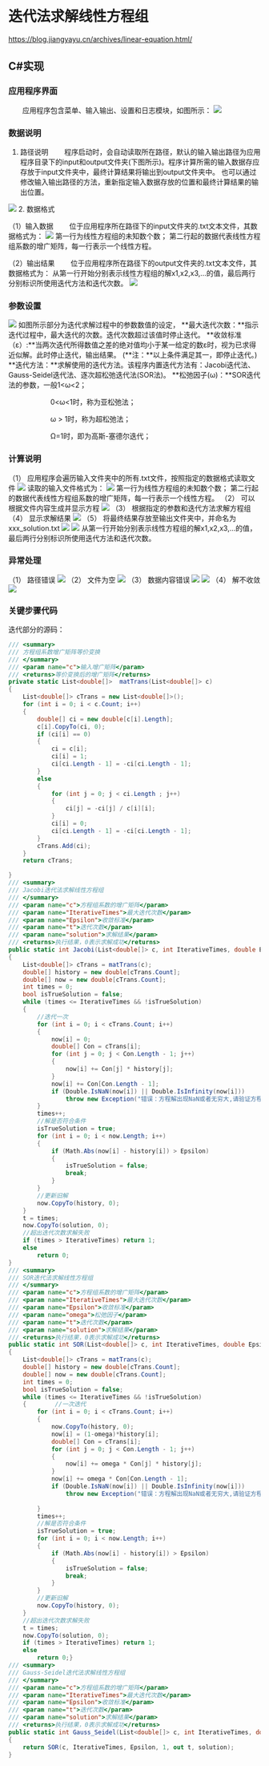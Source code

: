 # 迭代法求解线性方程组
https://blog.jiangyayu.cn/archives/linear-equation.html/
## C#实现
### 应用程序界面
&emsp;&emsp;应用程序包含菜单、输入输出、设置和日志模块，如图所示：
<img src='//om6xwwljy.bkt.clouddn.com/linear-equation/1.png' />
### 数据说明
1. 路径说明
&emsp;&emsp;程序启动时，会自动读取所在路径，默认的输入输出路径为应用程序目录下的input和output文件夹(下图所示)。程序计算所需的输入数据存应存放于input文件夹中，最终计算结果将输出到output文件夹中。
也可以通过修改输入输出路径的方法，重新指定输入数据存放的位置和最终计算结果的输出位置。
<img src='//om6xwwljy.bkt.clouddn.com/linear-equation/2.png' />
2. 数据格式  

（1）输入数据
&emsp;&emsp;位于应用程序所在路径下的input文件夹的.txt文本文件，其数据格式为：
<img src='//om6xwwljy.bkt.clouddn.com/linear-equation/4.png' />
第一行为线性方程组的未知数个数；
第二行起的数据代表线性方程组系数的增广矩阵，每一行表示一个线性方程。  

（2）输出结果
&emsp;&emsp;位于应用程序所在路径下的output文件夹的.txt文本文件，其数据格式为：
从第一行开始分别表示线性方程组的解x1,x2,x3,…的值，最后两行分别标识所使用迭代方法和迭代次数。
<img src='//om6xwwljy.bkt.clouddn.com/linear-equation/5.png' />
### 参数设置
<img src='//om6xwwljy.bkt.clouddn.com/linear-equation/6.png' />
如图所示部分为迭代求解过程中的参数数值的设定，
**最大迭代次数：**指示迭代过程中，最大迭代的次数。迭代次数超过该值时停止迭代。
**收敛标准（ε）:**当两次迭代所得数值之差的绝对值均小于某一给定的数ε时，视为已求得近似解。此时停止迭代，输出结果。
(**注：**以上条件满足其一，即停止迭代。)
**迭代方法：**求解使用的迭代方法。该程序内置迭代方法有：Jacobi迭代法、Gauss-Seidel迭代法、逐次超松弛迭代法(SOR法)。
**松弛因子(ω)：**SOR迭代法的参数，一般1<ω<2；

&emsp;&emsp;&emsp;&emsp;&emsp;&emsp;0<ω<1时，称为亚松弛法；

&emsp;&emsp;&emsp;&emsp;&emsp;&emsp;ω > 1时，称为超松弛法；

&emsp;&emsp;&emsp;&emsp;&emsp;&emsp;Ω=1时，即为高斯-塞德尔迭代；

### 计算说明
（1）	应用程序会遍历输入文件夹中的所有.txt文件，按照指定的数据格式读取文件
<img src='//om6xwwljy.bkt.clouddn.com/linear-equation/8.png' />
读取的输入文件格式为：
<img src='//om6xwwljy.bkt.clouddn.com/linear-equation/4.png' />
第一行为线性方程组的未知数个数；
第二行起的数据代表线性方程组系数的增广矩阵，每一行表示一个线性方程。
（2）	可以根据文件内容生成并显示方程
<img src='//om6xwwljy.bkt.clouddn.com/linear-equation/9.png' />
（3）	根据指定的参数和迭代方法求解方程组
（4）	显示求解结果
<img src='//om6xwwljy.bkt.clouddn.com/linear-equation/10.png' />
（5）	将最终结果存放至输出文件夹中，并命名为xxx_solution.txt
<img src='//om6xwwljy.bkt.clouddn.com/linear-equation/11.png' />
<img src='//om6xwwljy.bkt.clouddn.com/linear-equation/5.png' />
从第一行开始分别表示线性方程组的解x1,x2,x3,…的值，最后两行分别标识所使用迭代方法和迭代次数。
### 异常处理
（1）	路径错误
<img src='//om6xwwljy.bkt.clouddn.com/linear-equation/12.png' />
（2） 文件为空
<img src='//om6xwwljy.bkt.clouddn.com/linear-equation/13.png' />
（3） 数据内容错误
<img src='//om6xwwljy.bkt.clouddn.com/linear-equation/14.png' />
<img src='//om6xwwljy.bkt.clouddn.com/linear-equation/15.png' />
（4） 解不收敛
<img src='//om6xwwljy.bkt.clouddn.com/linear-equation/16.png' />
### 关键步骤代码
迭代部分的源码：
```csharp
/// <summary>
/// 方程组系数增广矩阵等价变换
/// </summary>
/// <param name="c">输入增广矩阵</param>
/// <returns>等价变换后的增广矩阵</returns>
private static List<double[]>  matTrans(List<double[]> c)
{
    List<double[]> cTrans = new List<double[]>();
    for (int i = 0; i < c.Count; i++)
    {
        double[] ci = new double[c[i].Length];
        c[i].CopyTo(ci, 0);
        if (ci[i] == 0)
        {
            ci = c[i];
            ci[i] = 1;
            ci[ci.Length - 1] = -ci[ci.Length - 1];
        }
        else
        {
            for (int j = 0; j < ci.Length ; j++)
            {
                ci[j] = -ci[j] / c[i][i];
            }
            ci[i] = 0;
            ci[ci.Length - 1] = -ci[ci.Length - 1];
        }
        cTrans.Add(ci);
    }
    return cTrans;

}
/// <summary>
/// Jacobi迭代法求解线性方程组
/// </summary>
/// <param name="c">方程组系数的增广矩阵</param>
/// <param name="IterativeTimes">最大迭代次数</param>
/// <param name="Epsilon">收敛标准</param>
/// <param name="t">迭代次数</param>
/// <param name="solution">求解结果</param>
/// <returns>执行结果，0表示求解成功</returns>
public static int Jacobi(List<double[]> c, int IterativeTimes, double Epsilon, out int t, double[] solution)
{
    List<double[]> cTrans = matTrans(c);
    double[] history = new double[cTrans.Count];
    double[] now = new double[cTrans.Count];
    int times = 0;
    bool isTrueSolution = false;
    while (times <= IterativeTimes && !isTrueSolution)
    {
        //迭代一次
        for (int i = 0; i < cTrans.Count; i++)
        {
            now[i] = 0;
            double[] Con = cTrans[i];
            for (int j = 0; j < Con.Length - 1; j++)
            {
                now[i] += Con[j] * history[j];
            }
            now[i] += Con[Con.Length - 1];
            if (Double.IsNaN(now[i]) || Double.IsInfinity(now[i]))
                throw new Exception("错误：方程解出现NaN或者无穷大,请验证方程组的收敛性！");
        }
        times++;
        //解是否符合条件
        isTrueSolution = true;
        for (int i = 0; i < now.Length; i++)
        {
            if (Math.Abs(now[i] - history[i]) > Epsilon)
            {
                isTrueSolution = false;
                break;
            }
        }
        //更新旧解
        now.CopyTo(history, 0);
    }
    t = times;
    now.CopyTo(solution, 0);
    //超出迭代次数求解失败
    if (times > IterativeTimes) return 1;
    else
        return 0;
}
/// <summary>
/// SOR迭代法求解线性方程组
/// </summary>
/// <param name="c">方程组系数的增广矩阵</param>
/// <param name="IterativeTimes">最大迭代次数</param>
/// <param name="Epsilon">收敛标准</param>
/// <param name="omega">松弛因子</param>
/// <param name="t">迭代次数</param>
/// <param name="solution">求解结果</param>
/// <returns>执行结果，0表示求解成功</returns>
public static int SOR(List<double[]> c, int IterativeTimes, double Epsilon,double omega,  out int t, double[] solution)
{
    List<double[]> cTrans = matTrans(c);
    double[] history = new double[cTrans.Count];
    double[] now = new double[cTrans.Count];
    int times = 0;
    bool isTrueSolution = false;
    while (times <= IterativeTimes && !isTrueSolution)
    {        //一次迭代
        for (int i = 0; i < cTrans.Count; i++)
        {
            now.CopyTo(history, 0);
            now[i] = (1-omega)*history[i];
            double[] Con = cTrans[i];
            for (int j = 0; j < Con.Length - 1; j++)
            {
                now[i] += omega * Con[j] * history[j];
            }
            now[i] += omega * Con[Con.Length - 1];
            if (Double.IsNaN(now[i]) || Double.IsInfinity(now[i]))
                throw new Exception("错误：方程解出现NaN或者无穷大,请验证方程组的收敛性！");
            
        }
        times++;
        //解是否符合条件
        isTrueSolution = true;
        for (int i = 0; i < now.Length; i++)
        {
            if (Math.Abs(now[i] - history[i]) > Epsilon)
            {
                isTrueSolution = false;
                break;
            }
        }
        //更新旧解
        now.CopyTo(history, 0);
    }
    //超出迭代次数求解失败
    t = times;
    now.CopyTo(solution, 0);
    if (times > IterativeTimes) return 1;
    else
        return 0;}
/// <summary>
/// Gauss-Seidel迭代法求解线性方程组
/// </summary>
/// <param name="c">方程组系数的增广矩阵</param>
/// <param name="IterativeTimes">最大迭代次数</param>
/// <param name="Epsilon">收敛标准</param>
/// <param name="t">迭代次数</param>
/// <param name="solution">求解结果</param>
/// <returns>执行结果，0表示求解成功</returns>
public static int Gauss_Seidel(List<double[]> c, int IterativeTimes, double Epsilon, out int t, double[] solution)
{
    return SOR(c, IterativeTimes, Epsilon, 1, out t, solution);
}
```
